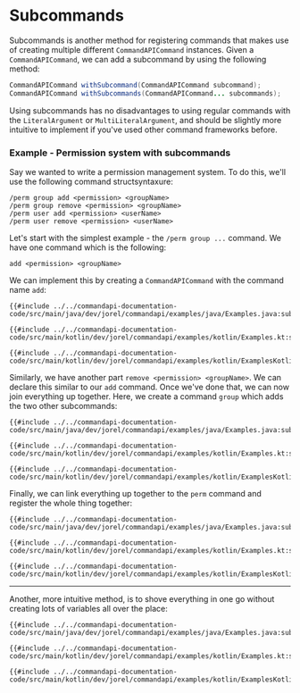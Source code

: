 # Subcommands

Subcommands is another method for registering commands that makes use of creating multiple different `CommandAPICommand` instances. Given a `CommandAPICommand`, we can add a subcommand by using the following method:

```java
CommandAPICommand withSubcommand(CommandAPICommand subcommand);
CommandAPICommand withSubcommands(CommandAPICommand... subcommands);
```

Using subcommands has no disadvantages to using regular commands with the `LiteralArgument` or `MultiLiteralArgument`, and should be slightly more intuitive to implement if you've used other command frameworks before.

<div class="example">

### Example - Permission system with subcommands

Say we wanted to write a permission management system. To do this, we'll use the following command structsyntaxure:

```mccmd
/perm group add <permission> <groupName>
/perm group remove <permission> <groupName>
/perm user add <permission> <userName>
/perm user remove <permission> <userName>
```

Let's start with the simplest example - the `/perm group ...` command. We have one command which is the following:

```mccmd
add <permission> <groupName>
```

We can implement this by creating a `CommandAPICommand` with the command name `add`:

<div class="multi-pre">

```java,Java
{{#include ../../commandapi-documentation-code/src/main/java/dev/jorel/commandapi/examples/java/Examples.java:subcommands1}}
```

```kotlin,Kotlin
{{#include ../../commandapi-documentation-code/src/main/kotlin/dev/jorel/commandapi/examples/kotlin/Examples.kt:subcommandspart}}
```

```kotlin,Kotlin_DSL
{{#include ../../commandapi-documentation-code/src/main/kotlin/dev/jorel/commandapi/examples/kotlin/ExamplesKotlinDSL.kt:subcommandspart}}
```

</div>

Similarly, we have another part `remove <permission> <groupName>`. We can declare this similar to our `add` command. Once we've done that, we can now join everything up together. Here, we create a command `group` which adds the two other subcommands:

<div class="multi-pre">

```java,Java
{{#include ../../commandapi-documentation-code/src/main/java/dev/jorel/commandapi/examples/java/Examples.java:subcommands2}}
```

```kotlin,Kotlin
{{#include ../../commandapi-documentation-code/src/main/kotlin/dev/jorel/commandapi/examples/kotlin/Examples.kt:subcommands}}
```

```kotlin,Kotlin_DSL
{{#include ../../commandapi-documentation-code/src/main/kotlin/dev/jorel/commandapi/examples/kotlin/ExamplesKotlinDSL.kt:subcommands}}
```

</div>

Finally, we can link everything up together to the `perm` command and register the whole thing together:

<div class="multi-pre">

```java,Java
{{#include ../../commandapi-documentation-code/src/main/java/dev/jorel/commandapi/examples/java/Examples.java:subcommands3}}
```

```kotlin,Kotlin
{{#include ../../commandapi-documentation-code/src/main/kotlin/dev/jorel/commandapi/examples/kotlin/Examples.kt:subcommandsend}}
```

```kotlin,Kotlin_DSL
{{#include ../../commandapi-documentation-code/src/main/kotlin/dev/jorel/commandapi/examples/kotlin/ExamplesKotlinDSL.kt:subcommandsend}}
```

</div>

-----

Another, more intuitive method, is to shove everything in one go without creating lots of variables all over the place:

<div class="multi-pre">

```java,Java
{{#include ../../commandapi-documentation-code/src/main/java/dev/jorel/commandapi/examples/java/Examples.java:subcommands4}}
```

```kotlin,Kotlin
{{#include ../../commandapi-documentation-code/src/main/kotlin/dev/jorel/commandapi/examples/kotlin/Examples.kt:subcommands1}}
```

```kotlin,Kotlin_DSL
{{#include ../../commandapi-documentation-code/src/main/kotlin/dev/jorel/commandapi/examples/kotlin/ExamplesKotlinDSL.kt:subcommands1}}
```

</div>

</div>
